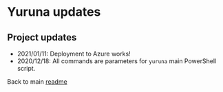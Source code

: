 # Yuruna updates

## Project updates

- 2021/01/11: Deployment to Azure works!
- 2020/12/18: All commands are parameters for `yuruna` main PowerShell script.

Back to main [readme](../README.md)

